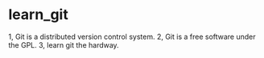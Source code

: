 learn_git
=========

1, Git is a distributed version control system.
2, Git is a free software under the GPL.
3, learn git the hardway.
